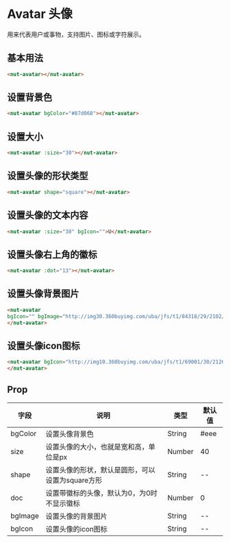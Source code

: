 # Avatar 头像

用来代表用户或事物，支持图片、图标或字符展示。

## 基本用法

```html
<nut-avatar></nut-avatar>
```

## 设置背景色

```html
<nut-avatar bgColor="#87d068"></nut-avatar>
```


## 设置大小

```html
<nut-avatar :size="30"></nut-avatar>
```

## 设置头像的形状类型
```html
<nut-avatar shape="square"></nut-avatar>
```


## 设置头像的文本内容
```html
<nut-avatar :size="30" bgIcon="">U</nut-avatar>
```

## 设置头像右上角的徽标
```html
<nut-avatar :dot="13"></nut-avatar>
```
## 设置头像背景图片
```html
<nut-avatar 
bgIcon="" bgImage="http://img30.360buyimg.com/uba/jfs/t1/84318/29/2102/10483/5d0704c1Eb767fa74/fc456b03fdd6cbab.png">
</nut-avatar>
```

## 设置头像icon图标
```html
<nut-avatar bgIcon="http://img10.360buyimg.com/uba/jfs/t1/69001/30/2126/550/5d06f947Effd02898/95f18e668670e598.png">
</nut-avatar>
```


## Prop

| 字段 | 说明 | 类型 | 默认值
|----- | ----- | ----- | ----- 
| bgColor | 设置头像背景色 | String | #eee
| size | 设置头像的大小，也就是宽和高，单位是px | Number | 40
| shape | 设置头像的形状，默认是圆形，可以设置为square方形 | String | --
| doc | 设置带徽标的头像，默认为0，为0时不显示徽标 | Number | 0
| bgImage | 设置头像的背景图片 | String | --
| bgIcon | 设置头像的icon图标 | String | --
